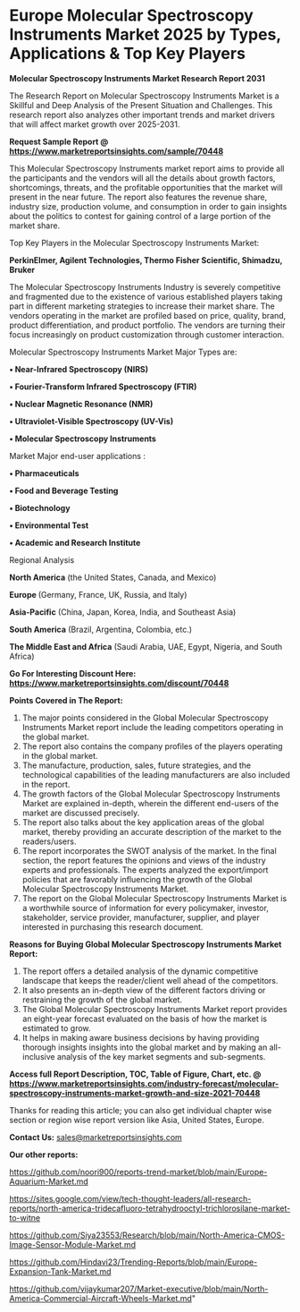 # Europe Molecular Spectroscopy Instruments Market 2025 by Types, Applications & Top Key Players

<strong>Molecular Spectroscopy Instruments Market Research Report 2031</strong>

The Research Report on Molecular Spectroscopy Instruments Market is a Skillful and Deep Analysis of the Present Situation and Challenges. This research report also analyzes other important trends and market drivers that will affect market growth over 2025-2031.

<strong>Request Sample Report @ <a href=https://www.marketreportsinsights.com/sample/70448>https://www.marketreportsinsights.com/sample/70448</a></strong>

This Molecular Spectroscopy Instruments market report aims to provide all the participants and the vendors will all the details about growth factors, shortcomings, threats, and the profitable opportunities that the market will present in the near future. The report also features the revenue share, industry size, production volume, and consumption in order to gain insights about the politics to contest for gaining control of a large portion of the market share.

Top Key Players in the Molecular Spectroscopy Instruments Market:

<strong>PerkinElmer, Agilent Technologies, Thermo Fisher Scientific, Shimadzu, Bruker</strong>

The Molecular Spectroscopy Instruments Industry is severely competitive and fragmented due to the existence of various established players taking part in different marketing strategies to increase their market share. The vendors operating in the market are profiled based on price, quality, brand, product differentiation, and product portfolio. The vendors are turning their focus increasingly on product customization through customer interaction.

Molecular Spectroscopy Instruments Market Major Types are:

<strong>• Near-Infrared Spectroscopy (NIRS)

• Fourier-Transform Infrared Spectroscopy (FTIR)

• Nuclear Magnetic Resonance (NMR)

• Ultraviolet-Visible Spectroscopy (UV-Vis)

• Molecular Spectroscopy Instruments</strong>

Market Major end-user applications :

<strong>• Pharmaceuticals

• Food and Beverage Testing

• Biotechnology

• Environmental Test

• Academic and Research Institute</strong>

Regional Analysis

</u><strong><b>North America</b></strong> (the United States, Canada, and Mexico)

<strong><b>Europe </b></strong>(Germany, France, UK, Russia, and Italy)

<strong><b>Asia-Pacific</b></strong> (China, Japan, Korea, India, and Southeast Asia)

<strong><b>South America</b></strong> (Brazil, Argentina, Colombia, etc.)

<strong><b>The Middle East and Africa</b></strong> (Saudi Arabia, UAE, Egypt, Nigeria, and South Africa)

<strong>Go For Interesting Discount Here: <a href=https://www.marketreportsinsights.com/discount/70448>https://www.marketreportsinsights.com/discount/70448</a></strong>

<strong>Points Covered in The Report:</strong>
<ol>
  <li>The major points considered in the Global Molecular Spectroscopy Instruments Market report include the leading competitors operating in the global market.</li>
  <li>The report also contains the company profiles of the players operating in the global market.</li>
  <li>The manufacture, production, sales, future strategies, and the technological capabilities of the leading manufacturers are also included in the report.</li>
  <li>The growth factors of the Global Molecular Spectroscopy Instruments Market are explained in-depth, wherein the different end-users of the market are discussed precisely.</li>
  <li>The report also talks about the key application areas of the global market, thereby providing an accurate description of the market to the readers/users.</li>
  <li>The report incorporates the SWOT analysis of the market. In the final section, the report features the opinions and views of the industry experts and professionals. The experts analyzed the export/import policies that are favorably influencing the growth of the Global Molecular Spectroscopy Instruments Market.</li>
  <li>The report on the Global Molecular Spectroscopy Instruments Market is a worthwhile source of information for every policymaker, investor, stakeholder, service provider, manufacturer, supplier, and player interested in purchasing this research document.</li>
</ol>
<strong>Reasons for Buying Global Molecular Spectroscopy Instruments Market Report:</strong>

<ol>
  <li>The report offers a detailed analysis of the dynamic competitive landscape that keeps the reader/client well ahead of the competitors.</li>
  <li>It also presents an in-depth view of the different factors driving or restraining the growth of the global market.</li>
  <li>The Global Molecular Spectroscopy Instruments Market report provides an eight-year forecast evaluated on the basis of how the market is estimated to grow.</li>
  <li>It helps in making aware business decisions by having providing thorough insights insights into the global market and by making an all-inclusive analysis of the key market segments and sub-segments.</li>
</ol>
<strong>Access full Report Description, TOC, Table of Figure, Chart, etc. @ <a href=https://www.marketreportsinsights.com/industry-forecast/molecular-spectroscopy-instruments-market-growth-and-size-2021-70448>https://www.marketreportsinsights.com/industry-forecast/molecular-spectroscopy-instruments-market-growth-and-size-2021-70448</a></strong>


Thanks for reading this article; you can also get individual chapter wise section or region wise report version like Asia, United States, Europe.

<strong>Contact Us:</strong>
sales@marketreportsinsights.com

<strong>Our other reports:</strong>

<a href=https://github.com/noori900/reports-trend-market/blob/main/Europe-Aquarium-Market.md>https://github.com/noori900/reports-trend-market/blob/main/Europe-Aquarium-Market.md</a>

<a href=https://sites.google.com/view/tech-thought-leaders/all-research-reports/north-america-tridecafluoro-tetrahydrooctyl-trichlorosilane-market-to-witne>https://sites.google.com/view/tech-thought-leaders/all-research-reports/north-america-tridecafluoro-tetrahydrooctyl-trichlorosilane-market-to-witne</a>

<a href=https://github.com/Siya23553/Research/blob/main/North-America-CMOS-Image-Sensor-Module-Market.md>https://github.com/Siya23553/Research/blob/main/North-America-CMOS-Image-Sensor-Module-Market.md</a>

<a href=https://github.com/Hindavi23/Trending-Reports/blob/main/Europe-Expansion-Tank-Market.md>https://github.com/Hindavi23/Trending-Reports/blob/main/Europe-Expansion-Tank-Market.md</a>

<a href=https://github.com/vijaykumar207/Market-executive/blob/main/North-America-Commercial-Aircraft-Wheels-Market.md>https://github.com/vijaykumar207/Market-executive/blob/main/North-America-Commercial-Aircraft-Wheels-Market.md</a>"
